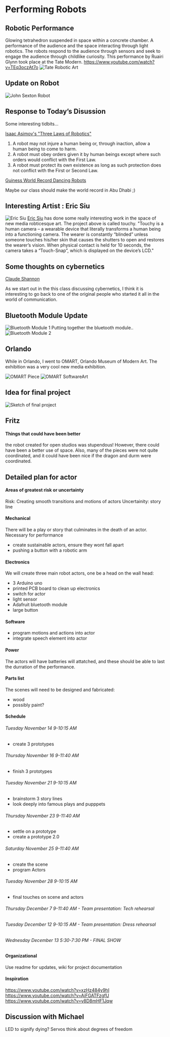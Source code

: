 # Performing Robots


## Robotic Performance
Glowing tetrahedron suspended in space within a concrete chamber. A performance of the audience and the space interacting through light robotics. The robots respond to the audience through sensors and seek to engage the audience through childlike curiosity. This performance by Ruairi Glynn took place at the Tate Modern.
https://www.youtube.com/watch?v=TEq3oczAt7o
![Tate Robotic Art](tate.png)

## Update on Robot
![John Sexton Robot](jsexRobot.jpg)


## Response to Today’s Disussion
Some interesting tidbits...

[Isaac Asimov's "Three Laws of Robotics"](https://www.auburn.edu/~vestmon/robotics.html)
1. A robot may not injure a human being or, through inaction, allow a human being to come to harm.
2. A robot must obey orders given it by human beings except where such orders would conflict with the First Law.
3. A robot must protect its own existence as long as such protection does not conflict with the First or Second Law.


[Guiness World Record Dancing Robots](https://qz.com/1061372/watch-1069-robots-dance-their-way-to-a-guinness-world-record/)

Maybe our class should make the world record in Abu Dhabi ;)


## Interesting Artist : Eric Siu
![Eric Siu](ericsiu.jpg)
[Eric Siu](http://ericsiu.net/) has done some really interesting work in the space of new media robticesque art.
The project above is called touchy. "Touchy is a human camera – a wearable device that literally transforms a human being into a functioning camera. The wearer is constantly “blinded” unless someone touches his/her skin that causes the shutters to open and restores the wearer’s vision. When physical contact is held for 10 seconds, the camera takes a “Touch-Snap”, which is displayed on the device’s LCD."


## Some thoughts on cybernetics
[Claude Shannon](https://www.youtube.com/watch?v=z2Whj_nL-x8)

As we start out in the this class discussing cybernetics, I think it is interesting to go back to one of the original people who started it all in the world of communication.

## Bluetooth Module Update

![Bluetooth Module 1](bluetooth1.jpg)
Putting together the bluetooth module..
![Bluetooth Module 2](bluetooth.jpg)


## Orlando

While in Orlando, I went to OMART, Orlando Museum of Modern Art. The exhibition was a very cool new media exhibition.

![OMART Piece](orlando1.jpg)
![OMART SoftwareArt](orlando2.jpg)


## Idea for final project
![Sketch of final project](finalProjectIdea.jpg)

## Fritz
#### Things that could have been better
the robot created for open studios was stupendous! However, there could have been a better use of space. Also, many of the pieces were not quite coordinated, and it could have been nice if the dragon and durm were coordinated. 



## Detailed plan for actor

#### Areas of greatest risk or uncertainty
Risk: Creating smooth transitions and motions of actors
Uncertainity: story line

#### Mechanical
There will be a play or story that culminates in the death of an actor.
Necessary for performance
- create sustainable actors, ensure they wont fall apart
- pushing a button with a robotic arm

#### Electronics
We will create three main robot actors, one be a head on the wall head:
- 3 Arduino uno
- printed PCB board to clean up electronics
- switch for actor
- light sensor
- Adafruit bluetooth module
- large button

#### Software
- program motions and actions into actor
- integrate speech element into actor

#### Power
The actors will have batteries will attatched, and these should be able to last the durration of the performance.

#### Parts list
The scenes will need to be designed and fabricated:
- wood
- possibly paint?

#### Schedule
###### Tuesday November 14 9-10:15 AM
- create 3 prototypes
###### Thursday November 16 9-11:40 AM
- finish 3 prototypes
###### Tuesday November 21 9-10:15 AM
- brainstorm 3 story lines
- look deeply into famous plays and pupppets
###### Thursday November 23 9-11:40 AM
- settle on a prototype
- create a prototype 2.0
###### Saturday November 25 9-11:40 AM
- create the scene
- program Actors
###### Tuesday November 28 9-10:15 AM
- final touches on scene and actors
###### Thursday December 7 9-11:40 AM -  Team presentation: Tech rehearsal
###### Tuesday December 12 9-10:15 AM - Team presentation: Dress rehearsal
###### Wednesday December 13 5:30-7:30 PM - FINAL SHOW

#### Organizational
Use readme for updates, wiki for project documentation

#### Inspiration
https://www.youtube.com/watch?v=xzHz484y9hI
https://www.youtube.com/watch?v=AiFGATFzgfU
https://www.youtube.com/watch?v=y8D8mHF1Jqw

## Discussion with Michael
LED to signify dying?
Servos
think about degrees of freedom
